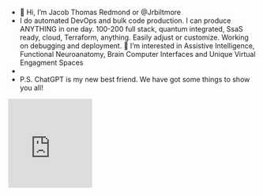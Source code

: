 - 👋 Hi, I’m Jacob Thomas Redmond  or @Jrbiltmore
- I do automated DevOps and bulk code production. I can produce ANYTHING in one day. 100-200 full stack, quantum integrated, SsaS ready, cloud, Terraform, anything. Easily adjust or customize. Working on debugging and deployment. 
👀 I’m interested in Assistive Intelligence, Functional Neuroanatomy, Brain Computer Interfaces and Unique Virtual Engagment Spaces
- 
- P.S. ChatGPT is my new best friend. We have got some things to show you all!


<iframe src="https://www.dhs.gov/ntas/" name="National Terrorism Advisory System" title="National Terrorism Advisory System" width="170" height="180" scrolling="no" frameborder="0" seamless border="0"></iframe>
<!---
Jrbiltmore/Jrbiltmore is a  special  repository because its `README.md` (this file) appears on your GitHub profile.
You can click the Preview link to take a look at your changes.
--->
